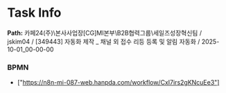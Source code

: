# Task Info

**Path:** 카페24(주)\본사사업장\[CG]MI본부\B2B협력그룹\세일즈성장혁신팀 / jskim04 / [349443] 자동화 제작 _ 채널 외 접수 리등 등록 및 알림 자동화 / 2025-10-01_00-00-00

### BPMN
- ["https://n8n-mi-087-web.hanpda.com/workflow/CxI7irs2gKNcuEe3"]

